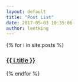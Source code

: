```yaml
---
layout: default
title: "Post List"
date: 2017-05-03 10:35:06
author: leetking
---
```


{% for i in site.posts %}
  <h3><a href="{{ i.url }}">{{ i.title }}</a></h3>
{% endfor %}
